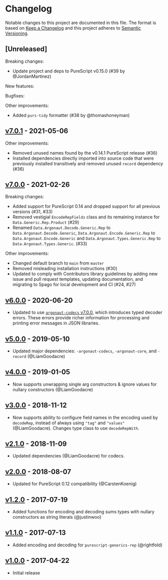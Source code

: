 # Changelog

Notable changes to this project are documented in this file. The format is based on [Keep a Changelog](https://keepachangelog.com/en/1.0.0/) and this project adheres to [Semantic Versioning](https://semver.org/spec/v2.0.0.html).

## [Unreleased]

Breaking changes:
- Update project and deps to PureScript v0.15.0 (#39 by @JordanMartinez)

New features:

Bugfixes:

Other improvements:
- Added `purs-tidy` formatter (#38 by @thomashoneyman)

## [v7.0.1](https://github.com/purescript-contrib/purescript-argonaut-generic/releases/tag/v7.0.1) - 2021-05-06

Other improvements:
- Removed unused names found by the v0.14.1 PureScript release (#36)
- Installed dependencies directly imported into source code that were previously installed transitively and removed unused `record` dependency (#36)

## [v7.0.0](https://github.com/purescript-contrib/purescript-argonaut-generic/releases/tag/v7.0.0) - 2021-02-26

Breaking changes:
- Added support for PureScript 0.14 and dropped support for all previous versions (#31, #33)
- Removed vestigial `EncodeRepFields` class and its remaining instance for `Data.Generic.Rep.Product` (#29)
- Renamed `Data.Argonaut.Decode.Generic.Rep` to `Data.Argonaut.Decode.Generic`, `Data.Argonaut.Encode.Generic.Rep` to `Data.Argonaut.Encode.Generic` and `Data.Argonaut.Types.Generic.Rep` to `Data.Argonaut.Types.Generic`. (#33)

Other improvements:
- Changed default branch to `main` from `master`
- Removed misleading installation instructions (#30)
- Updated to comply with Contributors library guidelines by adding new issue and pull request templates, updating documentation, and migrating to Spago for local development and CI (#24, #27)

## [v6.0.0](https://github.com/purescript-contrib/purescript-argonaut-generic/releases/tag/v6.0.0) - 2020-06-20

- Updated to use [`argonaut-codecs` v7.0.0](https://github.com/purescript-contrib/purescript-argonaut-codecs/releases/tag/v7.0.0), which introduces typed decoder errors. These errors provide richer information for processing and printing error messages in JSON libraries.

## [v5.0.0](https://github.com/purescript-contrib/purescript-argonaut-generic/releases/tag/v5.0.0) - 2019-05-10

- Updated major dependencies: `-argonaut-codecs`, `-argonaut-core`, and `-record` (@LiamGoodacre)

## [v4.0.0](https://github.com/purescript-contrib/purescript-argonaut-generic/releases/tag/v4.0.0) - 2019-01-05

- Now supports unwrapping single arg constructors & ignore values for nullary constructors (@LiamGoodacre)

## [v3.0.0](https://github.com/purescript-contrib/purescript-argonaut-generic/releases/tag/v3.0.0) - 2018-11-12

- Now supports ability to configure field names in the encoding used by `decodeRep`, instead of always using `"tag"` and `"values"` (@LiamGoodacre). Changes type class to use `decodeRepWith`.

## [v2.1.0](https://github.com/purescript-contrib/purescript-argonaut-generic/releases/tag/v2.1.0) - 2018-11-09

- Updated dependencies (@LiamGoodacre) for codecs.

## [v2.0.0](https://github.com/purescript-contrib/purescript-argonaut-generic/releases/tag/v2.0.0) - 2018-08-07

- Updated for PureScript 0.12 compatibility (@CarstenKoenig)

## [v1.2.0](https://github.com/purescript-contrib/purescript-argonaut-generic/releases/tag/v1.2.0) - 2017-07-19

- Added functions for encoding and decoding sums types with nullary constructors as string literals (@justinwoo)

## [v1.1.0](https://github.com/purescript-contrib/purescript-argonaut-generic/releases/tag/v1.1.0) - 2017-07-13

- Added encoding and decoding for `purescript-generics-rep` (@rightfold)

## [v1.0.0](https://github.com/purescript-contrib/purescript-argonaut-generic/releases/tag/v1.0.0) - 2017-04-22

- Initial release
